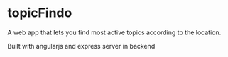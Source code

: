# topicFindo
A web app that lets you find most active topics according to the location. 

Built with angularjs and express server in backend
